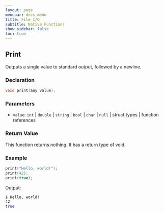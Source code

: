 ```yaml
---
layout: page
menubar: docs_menu
title: File I/O
subtitle: Native Functions
show_sidebar: false
toc: true
---
```


## Print

Outputs a single value to standard output, followed by a newline.

### Declaration
```cpp
void print(any value);
```

### Parameters
* `value`: `int` \| `double` \| `string` \| `bool` \| `char` \| `null` \| struct types \| function references

### Return Value

This function returns nothing. It has a return type of void.

### Example

```cpp
print("Hello, world!");
print(42);
print(true);
```

Output:
```bash
$ Hello, world!
42
true
```
